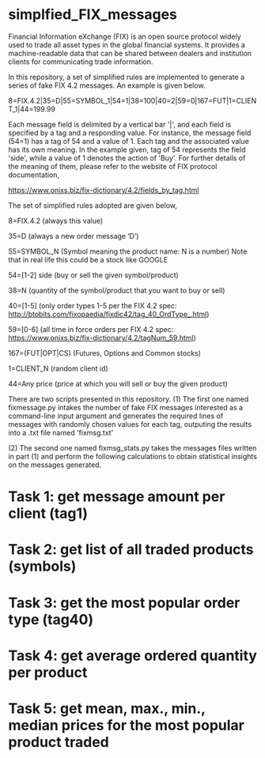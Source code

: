 # simplfied_FIX_messages
Financial Information eXchange (FIX) is an open source protocol widely used to trade all asset types in the global financial systems. It provides a machine-readable data that can be shared between dealers and institution clients for communicating trade information. 

In this repository, a set of simplified rules are implemented to generate a series of fake FIX 4.2 messages. An example is given below.

8=FIX.4.2|35=D|55=SYMBOL_1|54=1|38=100|40=2|59=0|167=FUT|1=CLIENT_1|44=199.99 

Each message field is delimited by a vertical bar '|', and each field is specified by a tag and a responding value. For instance, the message field (54=1) has a tag of 54 and a value of 1. Each tag and the associated value has its own meaning. In the example given, tag of 54 represents the field 'side', while a value of 1 denotes the action of 'Buy'. For further details of the meaning of them, please refer to the website of FIX protocol documentation,

https://www.onixs.biz/fix-dictionary/4.2/fields_by_tag.html

The set of simplified rules adopted are given below,

8=FIX.4.2 (always this value)

35=D (always a new order message ‘D’)

55=SYMBOL_N (Symbol meaning the product name: N is a number) Note that in real life this could be a stock like GOOGLE

54=[1-2] side (buy or sell the given symbol/product)

38=N (quantity of the symbol/product that you want to buy or sell)

40=[1-5] (only order types 1-5 per the FIX 4.2 spec: http://btobits.com/fixopaedia/fixdic42/tag_40_OrdType_.html)

59=[0-6] (all time in force orders per FIX 4.2 spec: https://www.onixs.biz/fix-dictionary/4.2/tagNum_59.html)

167=(FUT|OPT|CS) (Futures, Options and Common stocks)

1=CLIENT_N (random client id)

44=Any price (price at which you will sell or buy the given product)


There are two scripts presented in this repository. 
(1) The first one named fixmessage.py intakes the number of fake FIX messages interested as a command-line input argument and generates the required lines of messages with randomly chosen values for each tag, outputing the results into a .txt file named 'fixmsg.txt'

(2) The second one named fixmsg_stats.py takes the messages files written in part (1) and perform the following calculations to obtain statistical insights on the messages generated. 
# Task 1: get message amount per client (tag1)
# Task 2: get list of all traded products (symbols)
# Task 3: get the most popular order type (tag40)
# Task 4: get average ordered quantity per product
# Task 5: get mean, max., min., median prices for the most popular product traded






